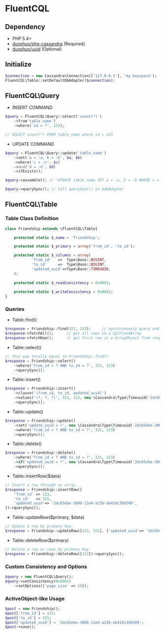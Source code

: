 FluentCQL
=========

## Dependency

- PHP 5.4+
- [duoshuo/php-cassandra](https://github.com/duoshuo/php-cassandra) (Required)
- [duoshuo/uuid](https://github.com/duoshuo/uuid) (Optional)

## Initialize

```php
$connection = new Cassandra\Connection(['127.0.0.1'], 'my_keyspace');
FluentCQL\Table::setDefaultDbAdapter($connection);
```

## FluentCQL\Query

- INSERT COMMAND
```php
$query = FluentCQL\Query::select('count(*)')
	->from'table_name')
    ->where('id = ?', 123);

// SELECT count(*) FROM table_name where id = 123

```

- UPDATE COMMAND
```php
$query = FluentCQL\Query::update('table_name')
    ->set('a = :a, b = :b', $a, $b)
    ->where('c = :c', $c)
    ->and('d = :d', $d)
    ->ifExists();

$query->assemble(); // 'UPDATE table_name SET a = :a, b = :b WHERE c = :c AND d = :d'

$query->querySync(); // Call querySync() on $dbAdapter
```


## FluentCQL\Table

### Table Class Definition
```php
class Friendship extends \FluentCQL\Table{

	protected static $_name = 'friendship';

	protected static $_primary = array('from_id', 'to_id');

	protected static $_columns = array(
			'from_id'	=>	Type\Base::BIGINT,
			'to_id'		=>	Type\Base::BIGINT,
			'updated_uuid'=>Type\Base::TIMEUUID,
	);
	
	protected static $_readConsistency = 0x0001;
	
	protected static $_writeConsistency = 0x0002;
}
```

### Queries
* Table::find() 
```php
$response = Friendship::find(321, 123);		// synchronously query and get binary response 
$response->fetchAll();		// get all rows in a SplFixedArray
$response->fetchRow();		// get first row in a ArrayObject from response
```

* Table::select()
```php
// this way totally equal to Friendship::find()
$response = Friendship::select()
	->where('from_id = ? AND to_id = ?', 321, 123)
	->querySync();
```

* Table::insert()
```php
$response = Friendship::insert()
    ->clause('(from_id, to_id, updated_uuid)')
    ->values('(?, ?, ?)', 321, 123, new \Cassandra\Type\Timeuuid('2dc65ebe-300b-11e4-a23b-ab416c39d509'))
    ->querySync();
```

* Table::update()
```php
$response = Friendship::update()
	->set('update_uuid = ?', new \Cassandra\Type\Timeuuid('2dc65ebe-300b-11e4-a23b-ab416c39d509'))
    ->where('from_id = ? AND to_id = ?', 321, 123)
    ->querySync();
```

* Table::delete()
```php
$response = Friendship::delete()
    ->where('from_id = ? AND to_id = ?', 321, 123)
    ->if('updated_uuid = ?', new \Cassandra\Type\Timeuuid('2dc65ebe-300b-11e4-a23b-ab416c39d509'))
    ->querySync();
```

* Table::insertRow($data)
```php
// Insert a row through an array.
$response = Friendship::insertRow([
    'from_id' => 123,
    'to_id'   => 321,
    'updated_uuid'=> '2dc65ebe-300b-11e4-a23b-ab416c39d509',
])->querySync();
```

* Table::updateRow($primary, $data)
```php
// Update a row by primary key.
$response = Friendship::updateRow([123, 321], ['updated_uuid'=> '2dc65ebe-300b-11e4-a23b-ab416c39d509'])->querySync();
```

* Table::deleteRow($primary)
```php
// Delete a row or rows by primary key.
$response = Friendship::deleteRow([123])->querySync();
```

### Custom Consistency and Options
```php
$query = new FluentCQL\Query();
$query->setConsistency(0x0001)
	->setOptions(['page_size' => 20]);
```

### ActiveObject-like Usage
```php
$post = new Friendship(); 
$post['from_id'] = 123;
$post['to_id'] = 321;
$post['updated_uuid'] = '2dc65ebe-300b-11e4-a23b-ab416c39d509';
$post->save();
```

